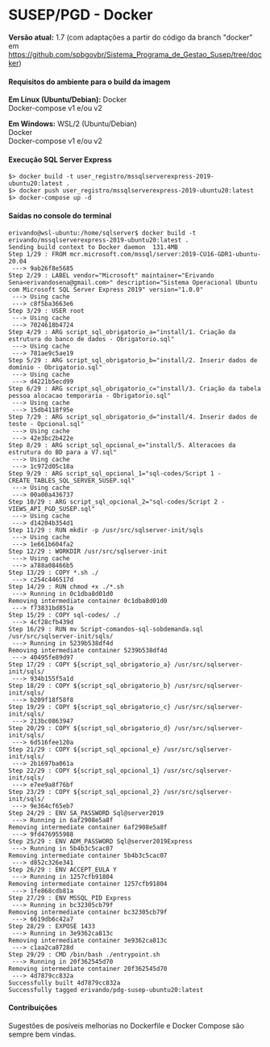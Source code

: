 # SUSEP/PGD - Docker

**Versão atual:** 1.7 (com adaptações a partir do código da branch "docker" em https://github.com/spbgovbr/Sistema_Programa_de_Gestao_Susep/tree/docker)

#### Requisitos do ambiente para o build da imagem

**Em Linux (Ubuntu/Debian):**
Docker  
Docker-compose v1 e/ou v2

**Em Windows:** 
WSL/2 (Ubuntu/Debian)  
Docker  
Docker-compose v1 e/ou v2

#### Execução SQL Server Express

`$> docker build -t user_registro/mssqlserverexpress-2019-ubuntu20:latest .`  
`$> docker push user_registro/mssqlserverexpress-2019-ubuntu20:latest`
`$> docker-compose up -d`

#### Saídas no console do terminal
```console
erivando@wsl-ubuntu:/home/sqlserver$ docker build -t erivando/mssqlserverexpress-2019-ubuntu20:latest .
Sending build context to Docker daemon  131.4MB
Step 1/29 : FROM mcr.microsoft.com/mssql/server:2019-CU16-GDR1-ubuntu-20.04
 ---> 9ab26f8e5685
Step 2/29 : LABEL vendor="Microsoft" maintainer="Erivando Sena<erivandosena@gmail.com>" description="Sistema Operacional Ubuntu com Microsoft SQL Server Express 2019" version="1.0.0"
 ---> Using cache
 ---> c8f5ba3663e6
Step 3/29 : USER root
 ---> Using cache
 ---> 7024618b4724
Step 4/29 : ARG script_sql_obrigatorio_a="install/1. Criação da estrutura do banco de dados - Obrigatorio.sql"
 ---> Using cache
 ---> 781ae9c5ae19
Step 5/29 : ARG script_sql_obrigatorio_b="install/2. Inserir dados de domínio - Obrigatorio.sql"
 ---> Using cache
 ---> d4221b5ecd99
Step 6/29 : ARG script_sql_obrigatorio_c="install/3. Criação da tabela pessoa alocacao temporaria - Obrigatorio.sql"
 ---> Using cache
 ---> 15db4118f95e
Step 7/29 : ARG script_sql_obrigatorio_d="install/4. Inserir dados de teste - Opcional.sql"
 ---> Using cache
 ---> 42e3bc2b422e
Step 8/29 : ARG script_sql_opcional_e="install/5. Alteracoes da estrutura do BD para a V7.sql"
 ---> Using cache
 ---> 1c972d05c18a
Step 9/29 : ARG script_sql_opcional_1="sql-codes/Script 1 - CREATE_TABLES_SQL_SERVER_SUSEP.sql"
 ---> Using cache
 ---> 00a00a436737
Step 10/29 : ARG script_sql_opcional_2="sql-codes/Script 2 - VIEWS_API_PGD_SUSEP.sql"
 ---> Using cache
 ---> d14204b354d1
Step 11/29 : RUN mkdir -p /usr/src/sqlserver-init/sqls
 ---> Using cache
 ---> 1e661b604fa2
Step 12/29 : WORKDIR /usr/src/sqlserver-init
 ---> Using cache
 ---> a788a08466b5
Step 13/29 : COPY *.sh ./
 ---> c254c446517d
Step 14/29 : RUN chmod +x ./*.sh
 ---> Running in 0c1dba8d01d0
Removing intermediate container 0c1dba8d01d0
 ---> f73831bd851a
Step 15/29 : COPY sql-codes/ ./
 ---> 4cf28cfb439d
Step 16/29 : RUN mv Script-comandos-sql-sobdemanda.sql /usr/src/sqlserver-init/sqls/
 ---> Running in 5239b538df4d
Removing intermediate container 5239b538df4d
 ---> 40495fe89d97
Step 17/29 : COPY ${script_sql_obrigatorio_a} /usr/src/sqlserver-init/sqls/
 ---> 934b155f5a1d
Step 18/29 : COPY ${script_sql_obrigatorio_b} /usr/src/sqlserver-init/sqls/
 ---> b209f18f58f8
Step 19/29 : COPY ${script_sql_obrigatorio_c} /usr/src/sqlserver-init/sqls/
 ---> 213bc0863947
Step 20/29 : COPY ${script_sql_obrigatorio_d} /usr/src/sqlserver-init/sqls/
 ---> 6d516fee120a
Step 21/29 : COPY ${script_sql_opcional_e} /usr/src/sqlserver-init/sqls/
 ---> 2b1697ba061a
Step 22/29 : COPY ${script_sql_opcional_1} /usr/src/sqlserver-init/sqls/
 ---> e7ee9a8f76bf
Step 23/29 : COPY ${script_sql_opcional_2} /usr/src/sqlserver-init/sqls/
 ---> 9e364cf65eb7
Step 24/29 : ENV SA_PASSWORD Sql@server2019
 ---> Running in 6af2908e5a8f
Removing intermediate container 6af2908e5a8f
 ---> 9fd476955988
Step 25/29 : ENV ADM_PASSWORD Sql@server2019Express
 ---> Running in 5b4b3c5cac07
Removing intermediate container 5b4b3c5cac07
 ---> d852c326e341
Step 26/29 : ENV ACCEPT_EULA Y
 ---> Running in 1257cfb91804
Removing intermediate container 1257cfb91804
 ---> 1fe868cdb81a
Step 27/29 : ENV MSSQL_PID Express
 ---> Running in bc32305cb79f
Removing intermediate container bc32305cb79f
 ---> 6619db6c42a7
Step 28/29 : EXPOSE 1433
 ---> Running in 3e9362ca813c
Removing intermediate container 3e9362ca813c
 ---> c1aa2ca8728d
Step 29/29 : CMD /bin/bash ./entrypoint.sh
 ---> Running in 20f362545d70
Removing intermediate container 20f362545d70
 ---> 4d7879cc832a
Successfully built 4d7879cc832a
Successfully tagged erivando/pdg-susep-ubuntu20:latest
```

#### Contribuições
Sugestões de posíveis melhorias no Dockerfile e Docker Compose são sempre bem vindas.
